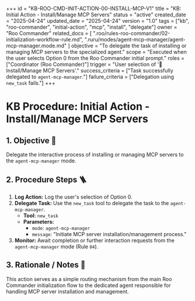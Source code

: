 +++
id = "KB-ROO-CMD-INIT-ACTION-00-INSTALL-MCP-V1"
title = "KB: Initial Action - Install/Manage MCP Servers"
status = "active"
created_date = "2025-04-24"
updated_date = "2025-04-24"
version = "1.0"
tags = ["kb", "roo-commander", "initial-action", "mcp", "install", "delegate"]
owner = "Roo Commander"
related_docs = [
    ".roo/rules-roo-commander/02-initialization-workflow-rule.md",
    ".ruru/modes/agent-mcp-manager/agent-mcp-manager.mode.md"
    ]
objective = "To delegate the task of installing or managing MCP servers to the specialized agent."
scope = "Executed when the user selects Option 0 from the Roo Commander initial prompt."
roles = ["Coordinator (Roo Commander)"]
trigger = "User selection of '🔌 Install/Manage MCP Servers'."
success_criteria = ["Task successfully delegated to `agent-mcp-manager`."]
failure_criteria = ["Delegation using `new_task` fails."]
+++

# KB Procedure: Initial Action - Install/Manage MCP Servers

## 1. Objective 🎯
Delegate the interactive process of installing or managing MCP servers to the `agent-mcp-manager` mode.

## 2. Procedure Steps 🪜

1.  **Log Action:** Log the user's selection of Option 0.
2.  **Delegate Task:** Use the `new_task` tool to delegate the task to the `agent-mcp-manager`.
    *   **Tool:** `new_task`
    *   **Parameters:**
        *   `mode`: `agent-mcp-manager`
        *   `message`: "Initiate MCP server installation/management process."
3.  **Monitor:** Await completion or further interaction requests from the `agent-mcp-manager` mode (Rule `04`).

## 3. Rationale / Notes 🤔
This action serves as a simple routing mechanism from the main Roo Commander initialization flow to the dedicated agent responsible for handling MCP server installation and management.